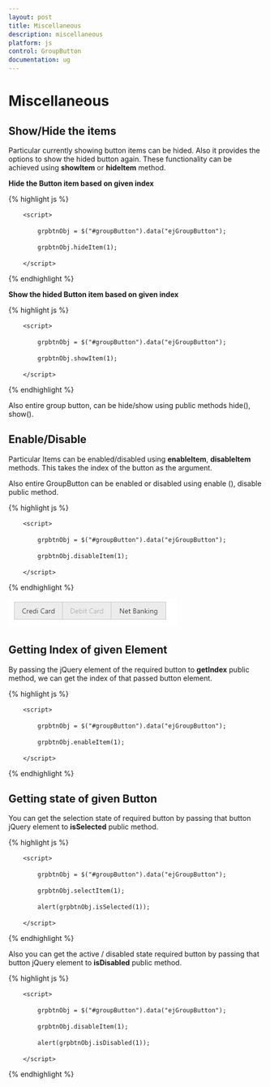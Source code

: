 ```yaml
---
layout: post
title: Miscellaneous
description: miscellaneous
platform: js
control: GroupButton
documentation: ug
---
```


# Miscellaneous

## Show/Hide the items

Particular currently showing button items can be hided. Also it provides the options to show the hided button again. These functionality can be achieved using **showItem** or **hideItem** method.

**Hide the Button item based on given index**

{% highlight js %}

        <script>

            grpbtnObj = $("#groupButton").data("ejGroupButton");

            grpbtnObj.hideItem(1);

        </script>

{% endhighlight %}

**Show the hided Button item based on given index**

{% highlight js %}

        <script>

            grpbtnObj = $("#groupButton").data("ejGroupButton");

            grpbtnObj.showItem(1);

        </script>

{% endhighlight %}

Also entire group button, can be hide/show using public methods hide(), show().

## Enable/Disable

Particular Items can be enabled/disabled using **enableItem**, **disableItem** methods. This takes the index of the button as the argument. 

Also entire GroupButton can be enabled or disabled using enable (), disable public method.

{% highlight js %}

        <script>

            grpbtnObj = $("#groupButton").data("ejGroupButton");

            grpbtnObj.disableItem(1);

        </script>

{% endhighlight %}

![](Miscellaneous_images/Miscellaneous_img1.jpeg)


## Getting Index of given Element

By passing the jQuery element of the required button to **getIndex** public method, we can get the index of that passed button element.

{% highlight js %}

        <script>

            grpbtnObj = $("#groupButton").data("ejGroupButton");

            grpbtnObj.enableItem(1);

        </script>

{% endhighlight %}

## Getting state of given Button

You can get the selection state of required button by passing that button jQuery element to **isSelected** public method.

{% highlight js %}


        <script>

            grpbtnObj = $("#groupButton").data("ejGroupButton");

            grpbtnObj.selectItem(1);

            alert(grpbtnObj.isSelected(1));

        </script>

{% endhighlight %}

Also you can get the active / disabled state required button by passing that button jQuery element to **isDisabled** public method.

{% highlight js %}

        <script>

            grpbtnObj = $("#groupButton").data("ejGroupButton");

            grpbtnObj.disableItem(1);

            alert(grpbtnObj.isDisabled(1));

        </script>

{% endhighlight %}

